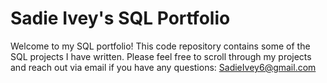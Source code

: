 # Sadie Ivey's SQL Portfolio 


Welcome to my SQL portfolio! This code repository contains some of the SQL projects I have written. Please feel free to scroll through my projects and reach out via email if you have any questions: SadieIvey6@gmail.com
